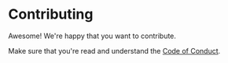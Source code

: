 # Contributing

Awesome! We're happy that you want to contribute.

Make sure that you're read and understand the [Code of Conduct](CODE_OF_CONDUCT.md).
